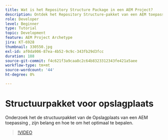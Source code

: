 ```yaml
---
title: Wat is het Repository Structure Package in een AEM Project?
description: Ontdek het Repository Structure-pakket van een AEM toepassing, het belang ervan en de manier waarop u het op de juiste manier kunt definiëren.
role: Developer
level: Beginner
type: Tutorial
topic: Development
feature: AEM Project Archetype
jira: KT-6928
thumbnail: 330550.jpg
exl-id: af0da906-87ea-4b52-9c9c-343fb29d3fcc
duration: 188
source-git-commit: f4c621f3a9caa8c2c64b8323312343fe421a5aee
workflow-type: tm+mt
source-wordcount: '44'
ht-degree: 0%

---
```


# Structuurpakket voor opslagplaats

Onderzoek het de structuurpakket van de Opslagplaats van een AEM toepassing [ ](https://experienceleague.adobe.com/docs/experience-manager-cloud-service/implementing/developing/repository-structure-package.html), zijn belang en hoe te om het optimaal te bepalen.

>[!VIDEO](https://video.tv.adobe.com/v/330550?quality=12&learn=on)
